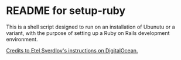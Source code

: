 README for setup-ruby
======================

This is a shell script designed to run on an installation of Ubunutu or a variant, with the purpose of setting up a Ruby on Rails development environment.

[Credits to Etel Sverdlov's instructions on DigitalOcean.](https://www.digitalocean.com/community/articles/how-to-install-ruby-on-rails-on-ubuntu-12-04-lts-precise-pangolin-with-rvm)